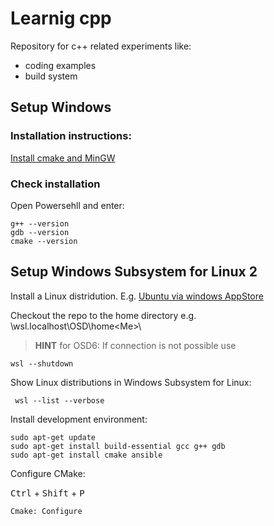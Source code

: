 # Learnig cpp
Repository for c++ related experiments like:
- coding examples
- build system

## Setup Windows

### Installation instructions:
[Install cmake and MinGW](https://perso.uclouvain.be/allan.barrea/opencv/building_tools.html)

### Check installation
Open Powersehll and enter:

    g++ --version
    gdb --version
    cmake --version

## Setup Windows Subsystem for Linux 2

Install a Linux distridution. E.g. [Ubuntu via windows AppStore](https://ubuntu.com/tutorials/install-ubuntu-on-wsl2-on-windows-11-with-gui-support#3-download-ubuntu)

Checkout the repo to the home directory e.g. \\wsl.localhost\OSD\home\<Me>\

> **HINT** for OSD6: If connection is not possible use

    wsl --shutdown

Show Linux distributions in Windows Subsystem for Linux:

     wsl --list --verbose

Install development environment:

    sudo apt-get update
    sudo apt-get install build-essential gcc g++ gdb
    sudo apt-get install cmake ansible

Configure CMake:

<kbd>Ctrl</kbd> + <kbd>Shift</kbd> + <kbd>P

    Cmake: Configure